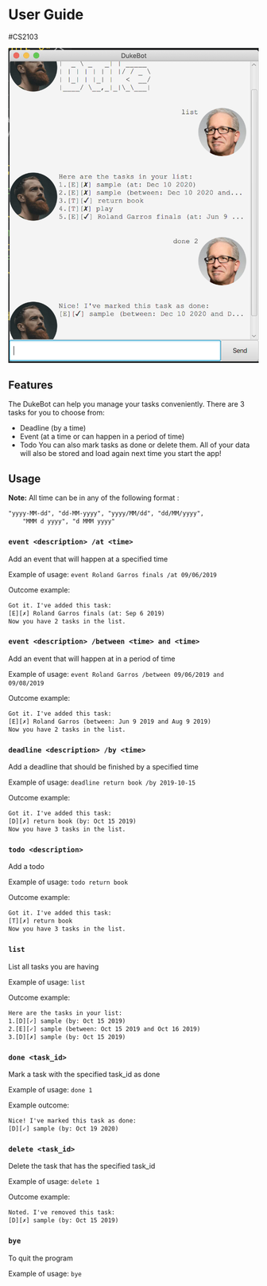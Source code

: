 # User Guide
#CS2103

![](User%20Guide/A4554726-F70E-4519-9B93-6C050A8DBC08.png)

## Features 
The DukeBot can help you manage your tasks conveniently. There are 3 tasks for you to choose from:
* Deadline (by a time)
* Event (at a time or can happen in a period of time)
* Todo
You can also mark tasks as done or delete them. All of your data will also be stored and load again next time you start the app!

## Usage
**Note:** All time can be in any of the following format :
```
"yyyy-MM-dd", "dd-MM-yyyy", "yyyy/MM/dd", "dd/MM/yyyy",
    "MMM d yyyy", "d MMM yyyy"
```

### `event <description> /at <time>` 
Add an event that will happen at a specified time

Example of usage: 
`event Roland Garros finals /at 09/06/2019`

Outcome example:
```
Got it. I've added this task:
[E][✗] Roland Garros finals (at: Sep 6 2019)
Now you have 2 tasks in the list.
```

### `event <description> /between <time> and <time>` 
Add an event that will happen at in a period of time

Example of usage: 
`event Roland Garros /between 09/06/2019 and 09/08/2019`

Outcome example:
```
Got it. I've added this task:
[E][✗] Roland Garros (between: Jun 9 2019 and Aug 9 2019)
Now you have 2 tasks in the list.
```

### `deadline <description> /by <time>` 
Add a deadline that should be finished by a specified time

Example of usage: 
`deadline return book /by 2019-10-15`

Outcome example:
```
Got it. I've added this task:
[D][✗] return book (by: Oct 15 2019)
Now you have 3 tasks in the list.
```

### `todo <description>` 
Add a todo

Example of usage: 
`todo return book`

Outcome example:
```
Got it. I've added this task:
[T][✗] return book
Now you have 3 tasks in the list.
```


### `list` 
List all tasks you are having

Example of usage: 
`list`

Outcome example: 
```
Here are the tasks in your list:
1.[D][✓] sample (by: Oct 15 2019)
2.[E][✓] sample (between: Oct 15 2019 and Oct 16 2019)
3.[D][✗] sample (by: Oct 15 2019)
```

### `done <task_id>` 
Mark a task with the specified task_id as done

Example of usage: 
`done 1`

Example outcome:
```
Nice! I've marked this task as done:
[D][✓] sample (by: Oct 19 2020)
```

### `delete <task_id>` 
Delete the task that has the specified task_id

Example of usage: 
`delete 1`

Outcome example:
```
Noted. I've removed this task:
[D][✗] sample (by: Oct 15 2019)
```

### `bye` 
To quit the program

Example of usage: 
`bye`


